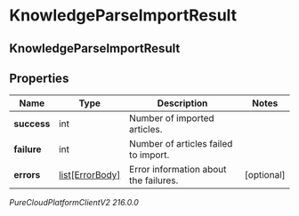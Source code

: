# KnowledgeParseImportResult

## KnowledgeParseImportResult

## Properties

|Name | Type | Description | Notes|
|------------ | ------------- | ------------- | -------------|
| **success** | int | Number of imported articles. | |
| **failure** | int | Number of articles failed to import. | |
| **errors** | [list[ErrorBody]](ErrorBody) | Error information about the failures. | [optional] |



_PureCloudPlatformClientV2 216.0.0_
